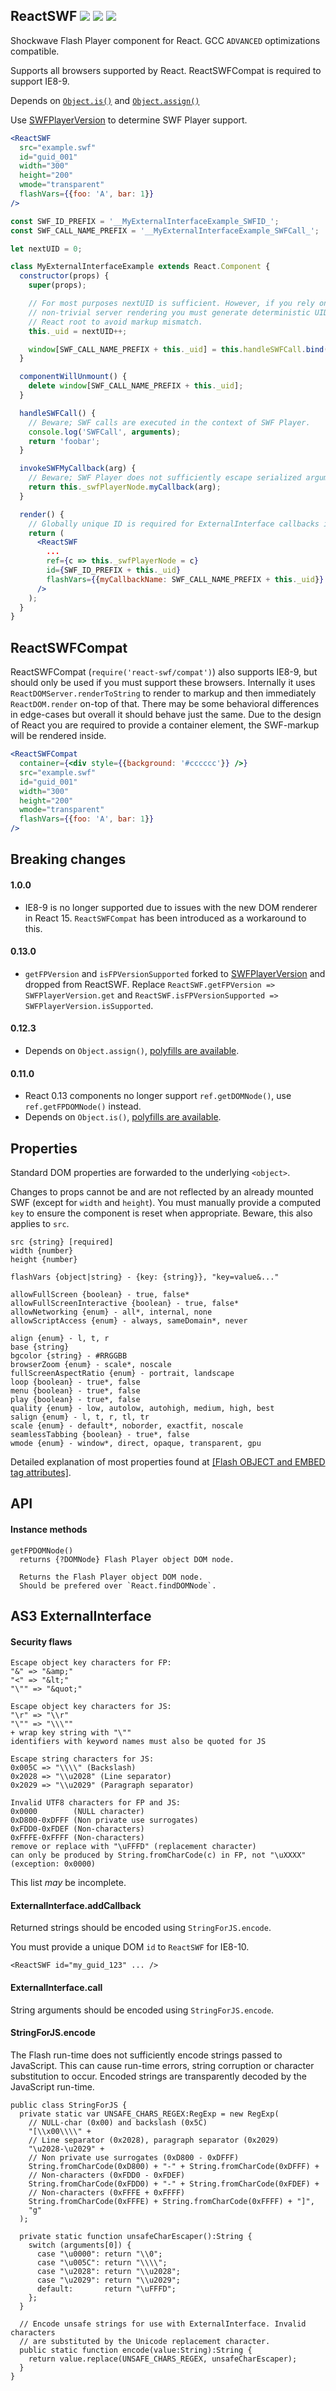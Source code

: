 ## ReactSWF ![](https://img.shields.io/github/release/syranide/react-swf.svg) ![](https://img.shields.io/badge/npm-react--swf-blue.svg) ![](https://img.shields.io/badge/bower-react--swf-blue.svg)

Shockwave Flash Player component for React. GCC `ADVANCED` optimizations compatible.

Supports all browsers supported by React. ReactSWFCompat is required to support IE8-9.

Depends on [`Object.is()`](https://developer.mozilla.org/en-US/docs/Web/JavaScript/Reference/Global_Objects/Object/is#Polyfill_for_non-ES6_browsers) and [`Object.assign()`](https://developer.mozilla.org/en-US/docs/Web/JavaScript/Reference/Global_Objects/Object/assign#Polyfill)

Use [SWFPlayerVersion](https://github.com/syranide/swf-player-version) to determine SWF Player support.

```jsx
<ReactSWF
  src="example.swf"
  id="guid_001"
  width="300"
  height="200"
  wmode="transparent"
  flashVars={{foo: 'A', bar: 1}}
/>
```
```jsx
const SWF_ID_PREFIX = '__MyExternalInterfaceExample_SWFID_';
const SWF_CALL_NAME_PREFIX = '__MyExternalInterfaceExample_SWFCall_';

let nextUID = 0;

class MyExternalInterfaceExample extends React.Component {
  constructor(props) {
    super(props);

    // For most purposes nextUID is sufficient. However, if you rely on
    // non-trivial server rendering you must generate deterministic UIDs per
    // React root to avoid markup mismatch.
    this._uid = nextUID++;

    window[SWF_CALL_NAME_PREFIX + this._uid] = this.handleSWFCall.bind(this);
  }

  componentWillUnmount() {
    delete window[SWF_CALL_NAME_PREFIX + this._uid];
  }

  handleSWFCall() {
    // Beware; SWF calls are executed in the context of SWF Player.
    console.log('SWFCall', arguments);
    return 'foobar';
  }

  invokeSWFMyCallback(arg) {
    // Beware; SWF Player does not sufficiently escape serialized arguments.
    return this._swfPlayerNode.myCallback(arg);
  }

  render() {
    // Globally unique ID is required for ExternalInterface callbacks in IE<11.
    return (
      <ReactSWF
        ...
        ref={c => this._swfPlayerNode = c}
        id={SWF_ID_PREFIX + this._uid}
        flashVars={{myCallbackName: SWF_CALL_NAME_PREFIX + this._uid}}
      />
    );
  }
}
```

## ReactSWFCompat

ReactSWFCompat (`require('react-swf/compat')`) also supports IE8-9, but should only be used if you must support these browsers. Internally it uses `ReactDOMServer.renderToString` to render to markup and then immediately `ReactDOM.render` on-top of that. There may be some behavioral differences in edge-cases but overall it should behave just the same. Due to the design of React you are required to provide a container element, the SWF-markup will be rendered inside.

```jsx
<ReactSWFCompat
  container={<div style={{background: '#cccccc'}} />}
  src="example.swf"
  id="guid_001"
  width="300"
  height="200"
  wmode="transparent"
  flashVars={{foo: 'A', bar: 1}}
/>
```

## Breaking changes

#### 1.0.0

* IE8-9 is no longer supported due to issues with the new DOM renderer in React 15. `ReactSWFCompat` has been introduced as a workaround to this.

#### 0.13.0

* `getFPVersion` and `isFPVersionSupported` forked to [SWFPlayerVersion](https://github.com/syranide/swf-player-version) and dropped from ReactSWF. Replace `ReactSWF.getFPVersion => SWFPlayerVersion.get` and `ReactSWF.isFPVersionSupported => SWFPlayerVersion.isSupported`.

#### 0.12.3

* Depends on `Object.assign()`, [polyfills are available](https://developer.mozilla.org/en-US/docs/Web/JavaScript/Reference/Global_Objects/Object/assign#Polyfill).

#### 0.11.0

* React 0.13 components no longer support `ref.getDOMNode()`, use `ref.getFPDOMNode()` instead.
* Depends on `Object.is()`, [polyfills are available](https://developer.mozilla.org/en-US/docs/Web/JavaScript/Reference/Global_Objects/Object/is#Polyfill_for_non-ES6_browsers).

## Properties

Standard DOM properties are forwarded to the underlying `<object>`.

Changes to props cannot be and are not reflected by an already mounted SWF (except for `width` and `height`). You must manually provide a computed `key` to ensure the component is reset when appropriate. Beware, this also applies to `src`.

```
src {string} [required]
width {number}
height {number}
```
```
flashVars {object|string} - {key: {string}}, "key=value&..."
```
```
allowFullScreen {boolean} - true, false*
allowFullScreenInteractive {boolean} - true, false*
allowNetworking {enum} - all*, internal, none
allowScriptAccess {enum} - always, sameDomain*, never
```
```
align {enum} - l, t, r
base {string}
bgcolor {string} - #RRGGBB
browserZoom {enum} - scale*, noscale
fullScreenAspectRatio {enum} - portrait, landscape
loop {boolean} - true*, false
menu {boolean} - true*, false
play {boolean} - true*, false
quality {enum} - low, autolow, autohigh, medium, high, best
salign {enum} - l, t, r, tl, tr
scale {enum} - default*, noborder, exactfit, noscale
seamlessTabbing {boolean} - true*, false
wmode {enum} - window*, direct, opaque, transparent, gpu
```

Detailed explanation of most properties found at [[Flash OBJECT and EMBED tag attributes]](http://helpx.adobe.com/flash/kb/flash-object-embed-tag-attributes.html).

## API

#### Instance methods

```
getFPDOMNode()
  returns {?DOMNode} Flash Player object DOM node.

  Returns the Flash Player object DOM node.
  Should be prefered over `React.findDOMNode`.
```

## AS3 ExternalInterface

#### Security flaws
```
Escape object key characters for FP:
"&" => "&amp;"
"<" => "&lt;"
"\"" => "&quot;"

Escape object key characters for JS:
"\r" => "\\r"
"\"" => "\\\""
+ wrap key string with "\""
identifiers with keyword names must also be quoted for JS

Escape string characters for JS:
0x005C => "\\\\" (Backslash)
0x2028 => "\\u2028" (Line separator)
0x2029 => "\\u2029" (Paragraph separator)

Invalid UTF8 characters for FP and JS:
0x0000        (NULL character)
0xD800-0xDFFF (Non private use surrogates)
0xFDD0-0xFDEF (Non-characters)
0xFFFE-0xFFFF (Non-characters)
remove or replace with "\uFFFD" (replacement character)
can only be produced by String.fromCharCode(c) in FP, not "\uXXXX" (exception: 0x0000)
```

This list *may* be incomplete.

#### ExternalInterface.addCallback

Returned strings should be encoded using `StringForJS.encode`.

You must provide a unique DOM `id` to `ReactSWF` for IE8-10.

```
<ReactSWF id="my_guid_123" ... />
```

#### ExternalInterface.call

String arguments should be encoded using `StringForJS.encode`.

#### StringForJS.encode

The Flash run-time does not sufficiently encode strings passed to JavaScript. This can cause run-time errors, string corruption or character substitution to occur. Encoded strings are transparently decoded by the JavaScript run-time.

```as3
public class StringForJS {
  private static var UNSAFE_CHARS_REGEX:RegExp = new RegExp(
    // NULL-char (0x00) and backslash (0x5C)
    "[\\x00\\\\" +
    // Line separator (0x2028), paragraph separator (0x2029)
    "\u2028-\u2029" +
    // Non private use surrogates (0xD800 - 0xDFFF)
    String.fromCharCode(0xD800) + "-" + String.fromCharCode(0xDFFF) +
    // Non-characters (0xFDD0 - 0xFDEF)
    String.fromCharCode(0xFDD0) + "-" + String.fromCharCode(0xFDEF) +
    // Non-characters (0xFFFE + 0xFFFF)
    String.fromCharCode(0xFFFE) + String.fromCharCode(0xFFFF) + "]",
    "g"
  );

  private static function unsafeCharEscaper():String {
    switch (arguments[0]) {
      case "\u0000": return "\\0";
      case "\u005C": return "\\\\";
      case "\u2028": return "\\u2028";
      case "\u2029": return "\\u2029";
      default:       return "\uFFFD";
    };
  }

  // Encode unsafe strings for use with ExternalInterface. Invalid characters
  // are substituted by the Unicode replacement character.
  public static function encode(value:String):String {
    return value.replace(UNSAFE_CHARS_REGEX, unsafeCharEscaper);
  }
}
```
